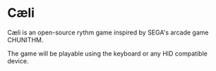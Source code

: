 # Cæli
Cæli is an open-source rythm game inspired by SEGA's arcade game CHUNITHM.


The game will be playable using the keyboard or any HID compatible device.
